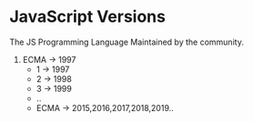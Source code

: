 # JavaScript Versions

The JS Programming Language Maintained by the community.

1. ECMA → 1997
    - 1 → 1997
    - 2 → 1998
    - 3 → 1999
    - ..
    - ECMA → 2015,2016,2017,2018,2019..